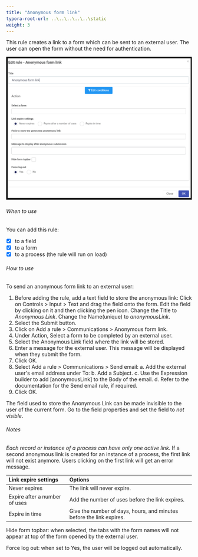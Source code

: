 ```yaml
---
title: "Anonymous form link"
typora-root-url: ..\..\..\..\..\static
weight: 3
---
```


This rule creates a link to a form which can be sent to an external user.  The user can open the form without the need for authentication.  

![Anonymous form link dialog box](/images/anonymousformlink.png)



###### When to use 

You can add this rule:
- [x] to a field
- [x] to a form 
- [x] to a process (the rule will run on load)
###### How to use
To send an anonymous form link to an external user:
1. Before adding the rule, add a text field to store the anonymous link: Click on Controls > Input > Text and drag the field onto the form. Edit the field by clicking on it and then clicking the pen icon. Change the Title to *Anonymous Link*.  Change the Name(unique) to *anonymousLink*.  
2. Select the Submit button.
3. Click on Add a rule > Communications > Anonymous form link.
4. Under Action, Select a form to be completed by an external user.
5. Select the Anonymous Link field where the link will be stored.
6. Enter a message for the external user.  This message will be displayed when they submit the form.
7. Click OK.
8. Select Add a rule > Communications  > Send email:
   a. Add the external user's email address under To:
   b. Add a Subject.
   c. Use the Expression builder to add [anonymousLink] to the Body of the email.
   d. Refer to the documentation for the Send email rule, if required.
9. Click OK.

The field used to store the Anonymous Link can be made invisible to the user of the current form. Go to the field properties and set the field to *not visible*.

###### Notes

*Each record or instance of a process can have only one active link.* If a second anonymous link is created for an instance of a process, the first link will not exist anymore.  Users clicking on the first link will get an error message.

| Link expire settings          | Options                                                      |
| :---------------------------- | :----------------------------------------------------------- |
| Never expires                 | The link will never expire.                                  |
| Expire after a number of uses | Add the number of uses before the link expires.              |
| Expire in time                | Give the number of days, hours, and minutes before the link expires. |

Hide form topbar: when selected, the tabs with the form names will not appear at top of the form opened by the external user.

Force log out: when set to Yes, the user will be logged out automatically.